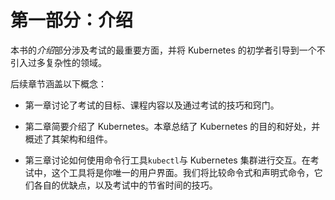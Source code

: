 # 第一部分：介绍

本书的*介绍*部分涉及考试的最重要方面，并将 Kubernetes 的初学者引导到一个不引入过多复杂性的领域。

后续章节涵盖以下概念：

+   第一章讨论了考试的目标、课程内容以及通过考试的技巧和窍门。

+   第二章简要介绍了 Kubernetes。本章总结了 Kubernetes 的目的和好处，并概述了其架构和组件。

+   第三章讨论如何使用命令行工具`kubectl`与 Kubernetes 集群进行交互。在考试中，这个工具将是你唯一的用户界面。我们将比较命令式和声明式命令，它们各自的优缺点，以及考试中的节省时间的技巧。
